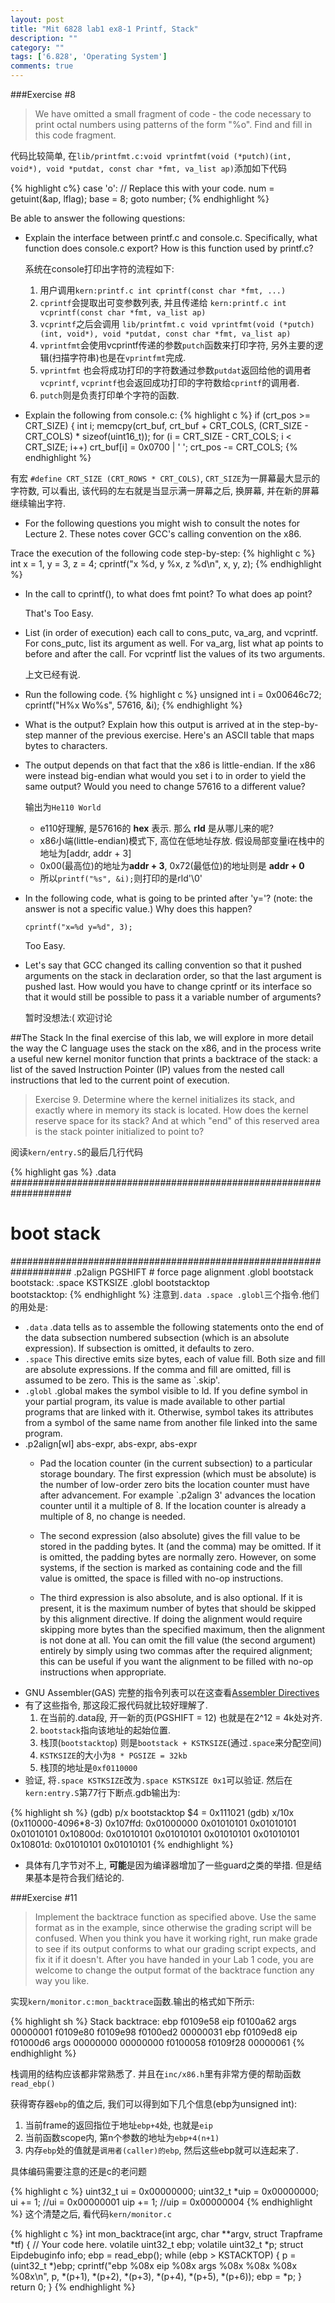 ```yaml
---
layout: post
title: "Mit 6828 lab1 ex8-1 Printf, Stack"
description: ""
category: ""
tags: ['6.828', 'Operating System']
comments: true
---
```


###Exercise #8
> We have omitted a small fragment of code - the code necessary to print octal numbers using patterns of the form "%o". Find and fill in this code fragment.

代码比较简单, 在```lib/printfmt.c:void vprintfmt(void (*putch)(int, void*), void *putdat, const char *fmt, va_list ap)```添加如下代码

{% highlight c%}
case 'o':
    // Replace this with your code.
    num = getuint(&ap, lflag);
    base = 8;
    goto number;
{% endhighlight %}

Be able to answer the following questions:

* Explain the interface between printf.c and console.c. Specifically, what function does console.c export? How is this function used by printf.c?

    系统在console打印出字符的流程如下:
    1. 用户调用``kern:printf.c int cprintf(const char *fmt, ...)``
    2. ``cprintf``会提取出可变参数列表, 并且传递给 ``kern:printf.c int vcprintf(const char *fmt, va_list ap)``
    3. ``vcprintf``之后会调用 ``lib/printfmt.c void vprintfmt(void (*putch)(int, void*), void *putdat, const char *fmt, va_list ap)``
    4. ``vprintfmt``会使用vcprintf传递的参数``putch``函数来打印字符, 另外主要的逻辑(扫描字符串)也是在``vprintfmt``完成.
    5. ``vprintfmt`` 也会将成功打印的字符数通过参数``putdat``返回给他的调用者``vcprintf``, ``vcprintf``也会返回成功打印的字符数给``cprintf``的调用者.
    6. ``putch``则是负责打印单个字符的函数.

* Explain the following from console.c:
{% highlight c %}
if (crt_pos >= CRT_SIZE) {
        int i;
        memcpy(crt_buf, crt_buf + CRT_COLS, (CRT_SIZE - CRT_COLS) * sizeof(uint16_t));
        for (i = CRT_SIZE - CRT_COLS; i < CRT_SIZE; i++)
                crt_buf[i] = 0x0700 | ' ';
        crt_pos -= CRT_COLS;
{% endhighlight %}


有宏 ```#define CRT_SIZE (CRT_ROWS * CRT_COLS)```, ```CRT_SIZE```为一屏幕最大显示的字符数, 可以看出, 该代码的左右就是当显示满一屏幕之后, 换屏幕, 并在新的屏幕继续输出字符.

* For the following questions you might wish to consult the notes for Lecture 2. These notes cover GCC's calling convention on the x86.

Trace the execution of the following code step-by-step:
{% highlight c %}
int x = 1, y = 3, z = 4;
cprintf("x %d, y %x, z %d\n", x, y, z);
{% endhighlight %}

* In the call to cprintf(), to what does fmt point? To what does ap point?

    That's Too Easy.

* List (in order of execution) each call to cons_putc, va_arg, and vcprintf. For cons_putc, list its argument as well. For va_arg, list what ap points to before and after the call. For vcprintf list the values of its two arguments.

    上文已经有说.

* Run the following code.
{% highlight c %}
unsigned int i = 0x00646c72;
cprintf("H%x Wo%s", 57616, &i);
{% endhighlight %}

* What is the output? Explain how this output is arrived at in the step-by-step manner of the previous exercise. Here's an ASCII table that maps bytes to characters.
* The output depends on that fact that the x86 is little-endian. If the x86 were instead big-endian what would you set i to in order to yield the same output? Would you need to change 57616 to a different value?

    输出为```He110 World```

    * e110好理解, 是57616的 **hex** 表示. 那么 **rld** 是从哪儿来的呢?
    * x86小端(little-endian)模式下, 高位在低地址存放. 假设局部变量i在栈中的地址为[addr, addr + 3]
    * 0x00(最高位)的地址为**addr + 3**, 0x72(最低位)的地址则是 **addr + 0**
    * 所以```printf("%s", &i);```则打印的是rld'\0'

* In the following code, what is going to be printed after 'y='? (note: the answer is not a specific value.) Why does this happen?

    ```
    cprintf("x=%d y=%d", 3);
    ```
    
    Too Easy.

* Let's say that GCC changed its calling convention so that it pushed arguments on the stack in declaration order, so that the last argument is pushed last. How would you have to change cprintf or its interface so that it would still be possible to pass it a variable number of arguments?
    
    暂时没想法:( 欢迎讨论

##The Stack
In the final exercise of this lab, we will explore in more detail the way the C language uses the stack on the x86, and in the process write a useful new kernel monitor function that prints a backtrace of the stack: a list of the saved Instruction Pointer (IP) values from the nested call instructions that led to the current point of execution.

> Exercise 9. Determine where the kernel initializes its stack, and exactly where in memory its stack is located. How does the kernel reserve space for its stack? And at which "end" of this reserved area is the stack pointer initialized to point to?

阅读```kern/entry.S```的最后几行代码

{% highlight gas %}
.data
###################################################################
# boot stack
###################################################################
	.p2align	PGSHIFT		# force page alignment
	.globl		bootstack
bootstack:
	.space		KSTKSIZE
	.globl		bootstacktop   
bootstacktop:
{% endhighlight %}
注意到```.data .space .globl```三个指令.他们的用处是:

* ```.data``` .data tells as to assemble the following statements onto the end of the data subsection numbered subsection (which is an absolute expression). If subsection is omitted, it defaults to zero.
* ```.space``` This directive emits size bytes, each of value fill. Both size and fill are absolute expressions. If the comma and fill are omitted, fill is assumed to be zero. This is the same as `.skip'.
* ```.globl``` .global makes the symbol visible to ld. If you define symbol in your partial program, its value is made available to other partial programs that are linked with it. Otherwise, symbol takes its attributes from a symbol of the same name from another file linked into the same program.
* .p2align[wl] abs-expr, abs-expr, abs-expr
    * Pad the location counter (in the current subsection) to a particular storage boundary. The first expression (which must be absolute) is the number of low-order zero bits the location counter must have after advancement. For example `.p2align 3' advances the location counter until it a multiple of 8. If the location counter is already a multiple of 8, no change is needed.
    
    * The second expression (also absolute) gives the fill value to be stored in the padding bytes. It (and the comma) may be omitted. If it is omitted, the padding bytes are normally zero. However, on some systems, if the section is marked as containing code and the fill value is omitted, the space is filled with no-op instructions.
    
    * The third expression is also absolute, and is also optional. If it is present, it is the maximum number of bytes that should be skipped by this alignment directive. If doing the alignment would require skipping more bytes than the specified maximum, then the alignment is not done at all. You can omit the fill value (the second argument) entirely by simply using two commas after the required alignment; this can be useful if you want the alignment to be filled with no-op instructions when appropriate.
* GNU Assembler(GAS) 完整的指令列表可以在这查看[Assembler Directives][1]
* 有了这些指令, 那这段汇报代码就比较好理解了.
    1. 在当前的.data段, 开一新的页(PGSHIFT = 12) 也就是在2^12 = 4k处对齐.
    2. ```bootstack```指向该地址的起始位置.
    3. 栈顶(```bootstacktop```) 则是```bootstack + KSTKSIZE```(通过```.space```来分配空间)
    4. ```KSTKSIZE```的大小为```8 * PGSIZE = 32kb```
    5. 栈顶的地址是```0xf0110000```
* 验证, 将```.space KSTKSIZE```改为```.space KSTKSIZE 0x1```可以验证. 然后在```kern:entry.S```第77行下断点.gdb输出为:

{% highlight sh %}
(gdb) p/x bootstacktop
$4 = 0x111021
(gdb) x/10x (0x110000-4096*8-3)
    0x107ffd:   0x01000000  0x01010101  0x01010101  0x01010101
    0x10800d:   0x01010101  0x01010101  0x01010101  0x01010101
    0x10801d:   0x01010101  0x01010101
{% endhighlight %}

* 具体有几字节对不上, **可能**是因为编译器增加了一些guard之类的举措. 但是结果基本是符合我们结论的.

###Exercise #11
> Implement the backtrace function as specified above. Use the same format as in the example, since otherwise the grading script will be confused. When you think you have it working right, run make grade to see if its output conforms to what our grading script expects, and fix it if it doesn't. After you have handed in your Lab 1 code, you are welcome to change the output format of the backtrace function any way you like.

实现```kern/monitor.c:mon_backtrace```函数.输出的格式如下所示:


{% highlight sh %}
Stack backtrace:
ebp f0109e58  eip f0100a62  args 00000001 f0109e80 f0109e98 f0100ed2 00000031
ebp f0109ed8  eip f01000d6  args 00000000 00000000 f0100058 f0109f28 00000061
{% endhighlight %}

栈调用的结构应该都非常熟悉了. 并且在```inc/x86.h```里有非常方便的帮助函数```read_ebp()```

获得寄存器```ebp```的值之后, 我们可以得到如下几个信息(ebp为unsigned int):

1. 当前frame的返回指位于地址```ebp+4```处, 也就是```eip```
2. 当前函数scope内, 第n个参数的地址为```ebp+4(n+1)```
3. 内存```ebp```处的值就是```调用者(caller)的ebp```, 然后这些ebp就可以连起来了.

具体编码需要注意的还是c的老问题

{% highlight c %}
uint32_t ui = 0x00000000;
uint32_t *uip = 0x00000000;
ui += 1;  //ui = 0x00000001
uip += 1; //uip = 0x00000004
{% endhighlight %}
这个清楚之后, 看代码```kern/monitor.c```

{% highlight c %}
int
mon_backtrace(int argc, char **argv, struct Trapframe *tf)
{
	// Your code here.
	volatile uint32_t ebp;
	volatile uint32_t *p;
	struct Eipdebuginfo info;
	ebp = read_ebp();
	while (ebp > KSTACKTOP) {
		p = (uint32_t *)ebp;
		cprintf("ebp %08x eip %08x args %08x %08x %08x %08x\n",
                p, *(p+1), *(p+2), *(p+3), *(p+4), *(p+5), *(p+6));
		ebp = *p;
	}
	return 0;
}
{% endhighlight %}


[1]: https://sourceware.org/binutils/docs/as/Pseudo-Ops.html#Pseudo-Ops
